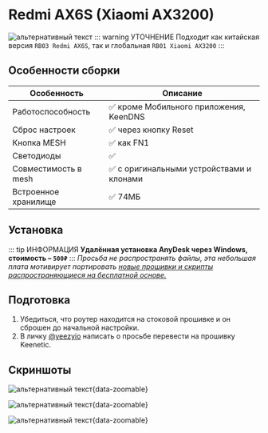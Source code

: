 # Redmi AX6S (Xiaomi AX3200) <Badge type="keenetic" text="4.1.7" />

![альтернативный текст](/assets/images/wiki/guides/ax6s/ax6s.png)
::: warning УТОЧНЕНИЕ
Подходит как китайская версия `RB03 Redmi AX6S`, так и глобальная `RB01 Xiaomi AX3200`
:::

## Особенности сборки

| Особенность                            | Описание                                            |
|----------------------------------------|-----------------------------------------------------|
| Работоспособность                    | ✅ кроме Мобильного приложения, KeenDNS                      |
| Сброс настроек                         | ✅ через кнопку Reset                                  |
| Кнопка MESH                            | ✅ как FN1                                    |
| Светодиоды                     | ✅                                                  |
| Совместимость в mesh                   | ✅ с оригинальными устройствами и клонами     |
| Встроенное хранилище                   | ✅ 74МБ                                                |

## Установка

::: tip ИНФОРМАЦИЯ
**Удалённая установка AnyDesk через Windows, стоимость – `500₽`**
:::
_Просьба не распространять файлы, эта небольшая плата мотивирует портировать [новые прошивки и скрипты распространяющиеся на бесплатной основе.](https://t.me/keen_prt)_

## Подготовка

1. Убедиться, что роутер находится на стоковой прошивке и он сброшен до начальной настройки.
2. В личку [@yeezyio](https://t.me/yeezyio) написать о просьбе перевести на прошивку Keenetic.

## Скриншоты

![альтернативный текст](/assets/images/wiki/guides/ax6s/1.png){data-zoomable}

![альтернативный текст](/assets/images/wiki/guides/ax6s/2.png){data-zoomable}

![альтернативный текст](/assets/images/wiki/guides/ax6s/3.png){data-zoomable}
